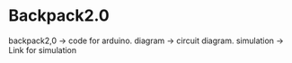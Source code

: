 # Backpack2.0


backpack2,0 -> code for arduino.
diagram -> circuit diagram.
simulation -> Link for simulation 
